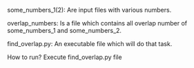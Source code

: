 some_numbers_1(2): Are input files with various numbers.

overlap_numbers: Is a file which contains all overlap number of some_numbers_1 and some_numbers_2.

find_overlap.py: An executable file which will do that task.

How to run?
   Execute find_overlap.py file


